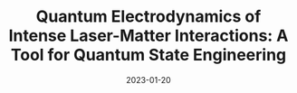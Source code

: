 ---
title: "Quantum Electrodynamics of Intense Laser-Matter Interactions: A Tool for Quantum State Engineering"
collection: publications
permalink: " /publication/2023-01-20-Quantum Electrodynamics of Intense Laser-Matter Interactions: A Tool for Quantum State Engineering"
date: 2023-01-20
venue: 'PRX Quantum'
paperurl: 'https://journals.aps.org/prxquantum/abstract/10.1103/PRXQuantum.4.010201'
citation: 'Philipp Stammer, Javier Rivera-Dean, Andrew Maxwell, Theocharis Lamprou, Andres Ordóñez, Marcelo F. Ciappina, Paraskevas Tzallas, Maciej Lewenstein, PRX Quantum 4, 010201 (2023)'
---